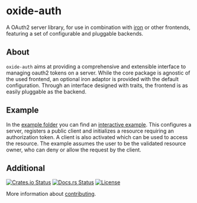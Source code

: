 oxide-auth
==============
A OAuth2 server library, for use in combination with [iron] or other frontends, featuring a set of configurable and pluggable backends.

About
--------------
`oxide-auth` aims at providing a comprehensive and extensible interface to managing oauth2 tokens on a server. While the core package is agnostic of the used frontend, an optional iron adaptor is provided with the default configuration. Through an interface designed with traits, the frontend is as easily pluggable as the backend.

Example
-------------
In the [example folder] you can find an [interactive example]. This configures a server, registers a public client and initializes a resource requiring an authorization token. A client is also activated which can be used to access the resource. The example assumes the user to be the validated resource owner, who can deny or allow the request by the client.

Additional
----------
[![Crates.io Status](https://img.shields.io/crates/v/oxide-auth.svg)](https://crates.io/crates/oxide-auth)
[![Docs.rs Status](https://docs.rs/oxide-auth/badge.svg)](https://docs.rs/oxide-auth/)
[![License](https://img.shields.io/badge/license-MIT-blue.svg)](https://raw.githubusercontent.com/iron/iron/master/LICENSE)

More information about [contributing][CONTRIBUTING].

[iron]: https://github.com/iron/iron
[example folder]: examples/
[interactive example]: examples/authorization_code.rs
[CONTRIBUTING]: doc/CONTRIBUTING.md
